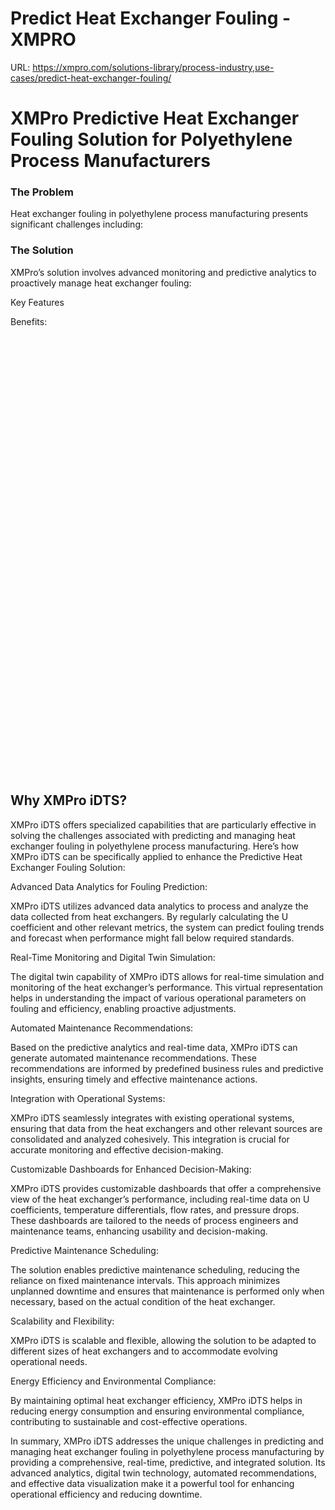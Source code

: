 # Predict Heat Exchanger Fouling - XMPRO

URL: https://xmpro.com/solutions-library/process-industry,use-cases/predict-heat-exchanger-fouling/

# XMPro Predictive Heat Exchanger Fouling Solution for Polyethylene Process Manufacturers

### The Problem

Heat exchanger fouling in polyethylene process manufacturing presents significant challenges including:

### The Solution

XMPro’s solution involves advanced monitoring and predictive analytics to proactively manage heat exchanger fouling:

Key Features

Benefits:

<img src="data:image/svg+xml,%3Csvg%20viewBox%3D%220%200%201286%20702%22%20xmlns%3D%22http%3A%2F%2Fwww.w3.org%2F2000%2Fsvg%22%3E%3C%2Fsvg%3E" width="1286" height="702">

## Why XMPro iDTS?

XMPro iDTS offers specialized capabilities that are particularly effective in solving the challenges associated with predicting and managing heat exchanger fouling in polyethylene process manufacturing. Here’s how XMPro iDTS can be specifically applied to enhance the Predictive Heat Exchanger Fouling Solution:

Advanced Data Analytics for Fouling Prediction:

XMPro iDTS utilizes advanced data analytics to process and analyze the data collected from heat exchangers. By regularly calculating the U coefficient and other relevant metrics, the system can predict fouling trends and forecast when performance might fall below required standards.

Real-Time Monitoring and Digital Twin Simulation:

The digital twin capability of XMPro iDTS allows for real-time simulation and monitoring of the heat exchanger’s performance. This virtual representation helps in understanding the impact of various operational parameters on fouling and efficiency, enabling proactive adjustments.

Automated Maintenance Recommendations:

Based on the predictive analytics and real-time data, XMPro iDTS can generate automated maintenance recommendations. These recommendations are informed by predefined business rules and predictive insights, ensuring timely and effective maintenance actions.

Integration with Operational Systems:

XMPro iDTS seamlessly integrates with existing operational systems, ensuring that data from the heat exchangers and other relevant sources are consolidated and analyzed cohesively. This integration is crucial for accurate monitoring and effective decision-making.

Customizable Dashboards for Enhanced Decision-Making:

XMPro iDTS provides customizable dashboards that offer a comprehensive view of the heat exchanger’s performance, including real-time data on U coefficients, temperature differentials, flow rates, and pressure drops. These dashboards are tailored to the needs of process engineers and maintenance teams, enhancing usability and decision-making.

Predictive Maintenance Scheduling:

The solution enables predictive maintenance scheduling, reducing the reliance on fixed maintenance intervals. This approach minimizes unplanned downtime and ensures that maintenance is performed only when necessary, based on the actual condition of the heat exchanger.

Scalability and Flexibility:

XMPro iDTS is scalable and flexible, allowing the solution to be adapted to different sizes of heat exchangers and to accommodate evolving operational needs.

Energy Efficiency and Environmental Compliance:

By maintaining optimal heat exchanger efficiency, XMPro iDTS helps in reducing energy consumption and ensuring environmental compliance, contributing to sustainable and cost-effective operations.

In summary, XMPro iDTS addresses the unique challenges in predicting and managing heat exchanger fouling in polyethylene process manufacturing by providing a comprehensive, real-time, predictive, and integrated solution. Its advanced analytics, digital twin technology, automated recommendations, and effective data visualization make it a powerful tool for enhancing operational efficiency and reducing downtime.

